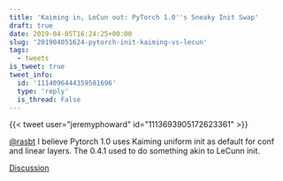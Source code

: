 ```yaml
---
title: 'Kaiming in, LeCun out: PyTorch 1.0''s Sneaky Init Swap'
draft: true
date: 2019-04-05T16:24:25+00:00
slug: '201904051624-pytorch-init-kaiming-vs-lecun'
tags:
  - tweets
is_tweet: true
tweet_info:
  id: '1114096444359581696'
  type: 'reply'
  is_thread: False
---
```




{{< tweet user="jeremyphoward" id="1113693905172623361" >}}

[@rasbt](https://x.com/rasbt) I believe Pytorch 1.0 uses Kaiming uniform init as default for conf and linear layers. The  0.4.1 used to do something akin to LeCunn init.

[Discussion](https://x.com/sytelus/status/1114096444359581696)
